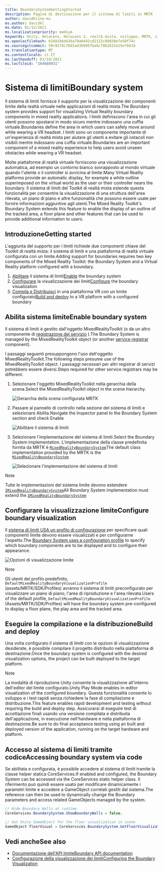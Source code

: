 ```yaml
---
title: BoundarySystemGettingStarted
description: Pagina di destinazione per il sistema di limiti in MRTK
author: davidkline-ms
ms.author: davidkl
ms.date: 01/12/2021
ms.localizationpriority: medium
keywords: Unity, HoloLens, HoloLens 2, realtà mista, sviluppo, MRTK, sistema di limiti,
ms.openlocfilehash: 61601b6d426a79a0442cd2115c80030efe50f74c
ms.sourcegitcommit: 59c91f8c70d1ad30995fba6cf862615e25e78d10
ms.translationtype: MT
ms.contentlocale: it-IT
ms.lasthandoff: 03/19/2021
ms.locfileid: "104688931"
---
```

# <a name="boundary-system"></a><span data-ttu-id="86970-104">Sistema di limiti</span><span class="sxs-lookup"><span data-stu-id="86970-104">Boundary system</span></span>

<span data-ttu-id="86970-105">Il sistema di limiti fornisce il supporto per la visualizzazione dei componenti limite della realtà virtuale nelle applicazioni di realtà mista.</span><span class="sxs-lookup"><span data-stu-id="86970-105">The Boundary system provides support for visualizing Virtual Reality boundary components in mixed reality applications.</span></span> <span data-ttu-id="86970-106">I limiti definiscono l'area in cui gli utenti possono spostarsi in modo sicuro mentre indossano una cuffia virtuale.</span><span class="sxs-lookup"><span data-stu-id="86970-106">Boundaries define the area in which users can safely move around while wearing a VR headset.</span></span> <span data-ttu-id="86970-107">I limiti sono un componente importante di un'esperienza di realtà mista per aiutare gli utenti a evitare gli ostacoli non visibili mentre indossano una cuffia virtuale.</span><span class="sxs-lookup"><span data-stu-id="86970-107">Boundaries are an important component of a mixed reality experience to help users avoid unseen obstacles while wearing a VR headset.</span></span>

<span data-ttu-id="86970-108">Molte piattaforme di realtà virtuale forniscono una visualizzazione automatica, ad esempio un contorno bianco sovrapposto al mondo virtuale quando l'utente o il controller si avvicina al limite.</span><span class="sxs-lookup"><span data-stu-id="86970-108">Many Virtual Reality platforms provide an automatic display, for example a white outline superimposed on the virtual world as the user or their controller nears the boundary.</span></span> <span data-ttu-id="86970-109">Il sistema di limiti del Toolkit di realtà mista estende questa funzionalità per consentire la visualizzazione di una struttura dell'area rilevata, un piano di piano e altre funzionalità che possono essere usate per fornire informazioni aggiuntive agli utenti.</span><span class="sxs-lookup"><span data-stu-id="86970-109">The Mixed Reality Toolkit's Boundary System extends this feature to enable the display of an outline of the tracked area, a floor plane and other features that can be used to provide additional information to users.</span></span>

## <a name="getting-started"></a><span data-ttu-id="86970-110">Introduzione</span><span class="sxs-lookup"><span data-stu-id="86970-110">Getting started</span></span>

<span data-ttu-id="86970-111">L'aggiunta del supporto per i limiti richiede due componenti chiave del Toolkit di realtà mista: il sistema di limiti e una piattaforma di realtà virtuale configurata con un limite.</span><span class="sxs-lookup"><span data-stu-id="86970-111">Adding support for boundaries requires two key components of the Mixed Reality Toolkit: the Boundary System and a Virtual Reality platform configured with a boundary.</span></span>

1. <span data-ttu-id="86970-112">[Abilitare](#enable-boundary-system) il sistema di limiti</span><span class="sxs-lookup"><span data-stu-id="86970-112">[Enable](#enable-boundary-system) the boundary system</span></span>
2. <span data-ttu-id="86970-113">[Configurare](#configure-boundary-visualization) la visualizzazione dei limiti</span><span class="sxs-lookup"><span data-stu-id="86970-113">[Configure](#configure-boundary-visualization) the boundary visualization</span></span>
3. <span data-ttu-id="86970-114">[Compila e Distribuisci](#build-and-deploy) in una piattaforma VR con un limite configurato</span><span class="sxs-lookup"><span data-stu-id="86970-114">[Build and deploy](#build-and-deploy) to a VR platform with a configured boundary</span></span>

## <a name="enable-boundary-system"></a><span data-ttu-id="86970-115">Abilita sistema limite</span><span class="sxs-lookup"><span data-stu-id="86970-115">Enable boundary system</span></span>

<span data-ttu-id="86970-116">Il sistema di limiti è gestito dall'oggetto MixedRealityToolkit (o da un altro componente di [registrazione del servizio](xref:Microsoft.MixedReality.Toolkit.IMixedRealityServiceRegistrar) ).</span><span class="sxs-lookup"><span data-stu-id="86970-116">The Boundary System is managed by the MixedRealityToolkit object (or another [service registrar](xref:Microsoft.MixedReality.Toolkit.IMixedRealityServiceRegistrar) component).</span></span>

<span data-ttu-id="86970-117">I passaggi seguenti presuppongono l'uso dell'oggetto MixedRealityToolkit.</span><span class="sxs-lookup"><span data-stu-id="86970-117">The following steps presume use of the MixedRealityToolkit object.</span></span> <span data-ttu-id="86970-118">I passaggi necessari per altri registrar di servizi potrebbero essere diversi.</span><span class="sxs-lookup"><span data-stu-id="86970-118">Steps required for other service registrars may be different.</span></span>

1. <span data-ttu-id="86970-119">Selezionare l'oggetto MixedRealityToolkit nella gerarchia della scena.</span><span class="sxs-lookup"><span data-stu-id="86970-119">Select the MixedRealityToolkit object in the scene hierarchy.</span></span>

    ![Gerarchia della scena configurata MRTK](../Images/MRTK_ConfiguredHierarchy.png)

1. <span data-ttu-id="86970-121">Passare al pannello di controllo nella sezione del sistema di limiti e selezionare Abilita.</span><span class="sxs-lookup"><span data-stu-id="86970-121">Navigate the Inspector panel to the Boundary System section and check Enable</span></span>

    ![Abilitare il sistema di limiti](../Images/Boundary/MRTKConfig_Boundary.png)

1. <span data-ttu-id="86970-123">Selezionare l'implementazione del sistema di limiti.</span><span class="sxs-lookup"><span data-stu-id="86970-123">Select the Boundary System implementation.</span></span> <span data-ttu-id="86970-124">L'implementazione della classe predefinita fornita da MRTK è [`MixedRealityBoundarySystem`](xref:Microsoft.MixedReality.Toolkit.Boundary.MixedRealityBoundarySystem)</span><span class="sxs-lookup"><span data-stu-id="86970-124">The default class implementation provided by the MRTK is the [`MixedRealityBoundarySystem`](xref:Microsoft.MixedReality.Toolkit.Boundary.MixedRealityBoundarySystem)</span></span>

    ![Selezionare l'implementazione del sistema di limiti](../Images/Boundary/BoundarySelectSystemType.png)

> [!NOTE]
> <span data-ttu-id="86970-126">Tutte le implementazioni del sistema limite devono estendere [`IMixedRealityBoundarySystem`](xref:Microsoft.MixedReality.Toolkit.Boundary.IMixedRealityBoundarySystem)</span><span class="sxs-lookup"><span data-stu-id="86970-126">All Boundary System implementation must extend the [`IMixedRealityBoundarySystem`](xref:Microsoft.MixedReality.Toolkit.Boundary.IMixedRealityBoundarySystem)</span></span>

## <a name="configure-boundary-visualization"></a><span data-ttu-id="86970-127">Configurare la visualizzazione limite</span><span class="sxs-lookup"><span data-stu-id="86970-127">Configure boundary visualization</span></span>

<span data-ttu-id="86970-128">Il [sistema di limiti USA un profilo di configurazione](ConfiguringBoundaryVisualization.md) per specificare quali componenti limite devono essere visualizzati e per configurarne l'aspetto.</span><span class="sxs-lookup"><span data-stu-id="86970-128">The [Boundary System uses a configuration profile](ConfiguringBoundaryVisualization.md) to specify which boundary components are to be displayed and to configure their appearance.</span></span>

![Opzioni di visualizzazione limite](../Images/Boundary/BoundaryVisualizationProfile.png)

> [!NOTE]
> <span data-ttu-id="86970-130">Gli utenti del profilo predefinito, `DefaultMixedRealityBoundaryVisualizationProfile` (assets/MRTK/SDK/Profiles) avranno il sistema di limiti preconfigurato per visualizzare un piano di piano, l'area di riproduzione e l'area rilevata.</span><span class="sxs-lookup"><span data-stu-id="86970-130">Users of the default profile, `DefaultMixedRealityBoundaryVisualizationProfile` (Assets/MRTK/SDK/Profiles) will have the boundary system pre-configured to display a floor plane, the play area and the tracked area.</span></span>

## <a name="build-and-deploy"></a><span data-ttu-id="86970-131">Eseguire la compilazione e la distribuzione</span><span class="sxs-lookup"><span data-stu-id="86970-131">Build and deploy</span></span>

<span data-ttu-id="86970-132">Una volta configurato il sistema di limiti con le opzioni di visualizzazione desiderate, è possibile compilare il progetto distribuito nella piattaforma di destinazione.</span><span class="sxs-lookup"><span data-stu-id="86970-132">Once the boundary system is configured with the desired visualization options, the project can be built deployed to the target platform.</span></span>

> [!NOTE]
> <span data-ttu-id="86970-133">La modalità di riproduzione Unity consente la visualizzazione all'interno dell'editor del limite configurato.</span><span class="sxs-lookup"><span data-stu-id="86970-133">Unity Play Mode enables in-editor visualization of the configured boundary.</span></span> <span data-ttu-id="86970-134">Questa funzionalità consente lo sviluppo e i test rapidi senza richiedere la fase di compilazione e distribuzione.</span><span class="sxs-lookup"><span data-stu-id="86970-134">This feature enables rapid development and testing without requiring the build and deploy step.</span></span> <span data-ttu-id="86970-135">Assicurarsi di eseguire test di accettazione finali usando una versione compilata e distribuita dell'applicazione, in esecuzione nell'hardware e nella piattaforma di destinazione.</span><span class="sxs-lookup"><span data-stu-id="86970-135">Be sure to do final acceptance testing using an built and deployed version of the application, running on the target hardware and platform.</span></span>

## <a name="accessing-boundary-system-via-code"></a><span data-ttu-id="86970-136">Accesso al sistema di limiti tramite codice</span><span class="sxs-lookup"><span data-stu-id="86970-136">Accessing boundary system via code</span></span>

<span data-ttu-id="86970-137">Se abilitata e configurata, è possibile accedere al sistema di limiti tramite la classe helper statica CoreServices.</span><span class="sxs-lookup"><span data-stu-id="86970-137">If enabled and configured, the Boundary System can be accessed via the CoreServices static helper class.</span></span> <span data-ttu-id="86970-138">Il riferimento può quindi essere usato per modificare dinamicamente i parametri limite e accedere a GameObject correlati gestiti dal sistema.</span><span class="sxs-lookup"><span data-stu-id="86970-138">The reference can then be used to dynamically change the Boundary parameters and access related GameObjects managed by the system.</span></span>

```c#
// Hide Boundary Walls at runtime
CoreServices.BoundarySystem.ShowBoundaryWalls = false;

// Get Unity GameObject for the floor visualization in scene
GameObject floorVisual = CoreServices.BoundarySystem.GetFloorVisualization();
```

## <a name="see-also"></a><span data-ttu-id="86970-139">Vedi anche</span><span class="sxs-lookup"><span data-stu-id="86970-139">See also</span></span>

- [<span data-ttu-id="86970-140">Documentazione dell'API limite</span><span class="sxs-lookup"><span data-stu-id="86970-140">Boundary API documentation</span></span>](xref:Microsoft.MixedReality.Toolkit.Boundary)
- [<span data-ttu-id="86970-141">Configurazione della visualizzazione dei limiti</span><span class="sxs-lookup"><span data-stu-id="86970-141">Configuring the Boundary Visualization</span></span>](ConfiguringBoundaryVisualization.md)
